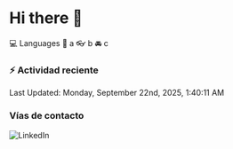 # Hi there 👋

:computer: Languages
:pencil: a
:eyeglasses: b
:oncoming_automobile: c

### :zap: Actividad reciente
<!--RECENT_ACTIVITY:start-->
<!--RECENT_ACTIVITY:end-->
<!--RECENT_ACTIVITY:last_update-->
Last Updated: Monday, September 22nd, 2025, 1:40:11 AM
<!--RECENT_ACTIVITY:last_update_end-->

### Vías de contacto

![LinkedIn](https://www.linkedin.com/in/irving-hernández-226846205/)
